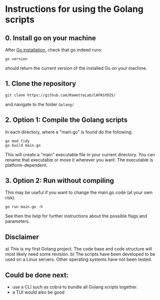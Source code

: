 # Instructions for using the Golang scripts



## 0. Install go on your machine
After [Go installation](https://go.dev/doc/install), check that go indeed runs:
```
go version
```
should return the current version of the installed Go on your machine.

## 1. Clone the repository 
```
git clone https://github.com/RametteLab/CAPASYDIS/
```
and navigate to the folder `Golang/`

## 2. Option 1: Compile the Golang scripts
In each directory, where a "main.go" is found do the following:
```
go mod tidy
go build main.go
```
This will create a "main" executable file in your current directory. You can rename that executable or move it wherever you want. The executable is platform-dependent.

## 3. Option 2: Run without compiling
This may be useful if you want to change the main.go code (at your own risk).

```
go run main.go -h
```
See then the *help* for further instructions about the possible flags and parameters.


## Disclaimer
a) This is my first Golang project. The code base and code structure will most likely need some revision.
b) The scripts have been developed to be used on a Linux servers.
Other operating systems have not been tested. 

## Could be done next:
- use a CLI such as cobra to bundle  all Golang scripts together.
- a TUI would also be good